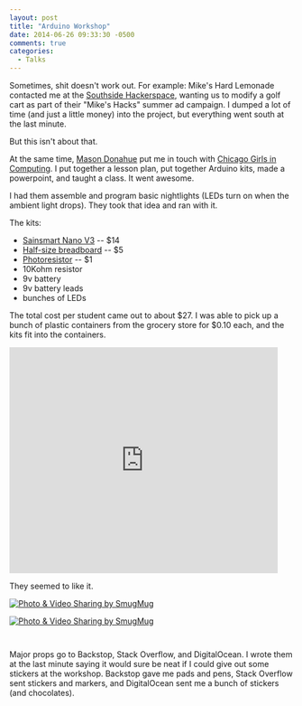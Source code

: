 ```yaml
---
layout: post
title: "Arduino Workshop"
date: 2014-06-26 09:33:30 -0500
comments: true
categories: 
  - Talks
---
```


Sometimes, shit doesn't work out. For example: Mike's Hard Lemonade contacted me at the [Southside Hackerspace](http://sshchicago.org), wanting us to modify a golf cart as part of their "Mike's Hacks" summer ad campaign. I dumped a lot of time (and just a little money) into the project, but everything went south at the last minute. 

But this isn't about that.

At the same time, [Mason Donahue](http://www.pinterest.com/r4v5/) put me in touch with [Chicago Girls in Computing](https://www.facebook.com/ChicagoGirlsInComputing). I put together a lesson plan, put together Arduino kits, made a powerpoint, and taught a class. It went awesome.

I had them assemble and program basic nightlights (LEDs turn on when the ambient light drops). They took that idea and ran with it.

The kits:

- [Sainsmart Nano V3](http://www.amazon.com/gp/product/B00761NDHI/ref=oh_details_o01_s00_i00?ie=UTF8&psc=1) -- $14
- [Half-size breadboard](https://www.adafruit.com/products/64) -- $5
- [Photoresistor](https://www.adafruit.com/products/161) -- $1
- 10Kohm resistor
- 9v battery
- 9v battery leads
- bunches of LEDs

The total cost per student came out to about $27. I was able to pick up a bunch of plastic containers from the grocery store for $0.10 each, and the kits fit into the containers.

<iframe src="http://www.slideshare.net/slideshow/embed_code/36339800" width="476" height="400" frameborder="0" marginwidth="0" marginheight="0" scrolling="no"></iframe>

They seemed to like it.

<a href="http://agocs.smugmug.com/Other/misc/29939745_7n8ptc#!i=3343759361&k=5fwQCB6&lb=1&s=A" title="Photo & Video Sharing by SmugMug"><img src="http://agocs.smugmug.com/Other/misc/i-5fwQCB6/0/L/20140621151638-L.jpg" title="Photo & Video Sharing by SmugMug" alt="Photo & Video Sharing by SmugMug"></a>

<a href="http://agocs.smugmug.com/Other/misc/29939745_7n8ptc#!i=3343759349&k=hKHRThm&lb=1&s=A" title="Photo & Video Sharing by SmugMug"><img src="http://agocs.smugmug.com/Other/misc/i-hKHRThm/0/L/20140621151700-L.jpg" title="Photo & Video Sharing by SmugMug" alt="Photo & Video Sharing by SmugMug"></a>

<a href="http://agocs.smugmug.com/Other/misc/29939745_7n8ptc#!i=3343759469&k=3W5HDLF&lb=1&s=A" title=""><img src="http://agocs.smugmug.com/Other/misc/i-3W5HDLF/0/L/20140621151538-L.jpg" title="" alt=""></a>

<a href="http://agocs.smugmug.com/Other/misc/29939745_7n8ptc#!i=3343759220&k=9WTNCvh&lb=1&s=A" title=""><img src="http://agocs.smugmug.com/Other/misc/i-9WTNCvh/0/L/20140621151415-L.jpg" title="" alt=""></a>

Major props go to Backstop, Stack Overflow, and DigitalOcean. I wrote them at the last minute saying it would sure be neat if I could give out some stickers at the workshop. Backstop gave me pads and pens, Stack Overflow sent stickers and markers, and DigitalOcean sent me a bunch of stickers (and chocolates).


